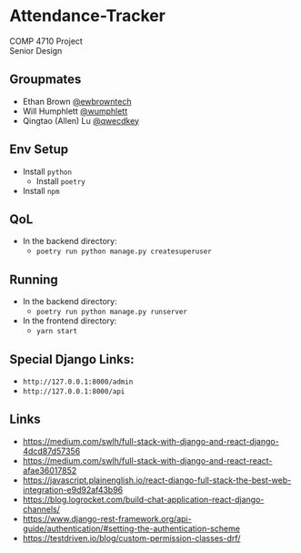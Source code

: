 # Attendance-Tracker
COMP 4710 Project  
Senior Design

## Groupmates
- Ethan Brown [@ewbrowntech](https://github.com/ewbrowntech)
- Will Humphlett [@wumphlett](https://github.com/wumphlett)
- Qingtao (Allen) Lu [@qwecdkey](https://github.com/qwecdkey)

## Env Setup
- Install `python`
  - Install `poetry`
- Install `npm`

## QoL
- In the backend directory:
  - `poetry run python manage.py createsuperuser`

## Running
- In the backend directory:
  - `poetry run python manage.py runserver`
- In the frontend directory:
  - `yarn start`

## Special Django Links:
- `http://127.0.0.1:8000/admin`
- `http://127.0.0.1:8000/api`

## Links
- https://medium.com/swlh/full-stack-with-django-and-react-django-4dcd87d57356
- https://medium.com/swlh/full-stack-with-django-and-react-react-afae36017852
- https://javascript.plainenglish.io/react-django-full-stack-the-best-web-integration-e9d92af43b96
- https://blog.logrocket.com/build-chat-application-react-django-channels/
- https://www.django-rest-framework.org/api-guide/authentication/#setting-the-authentication-scheme
- https://testdriven.io/blog/custom-permission-classes-drf/
